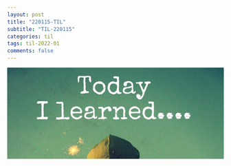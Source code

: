 ```yaml
---
layout: post
title: "220115-TIL"
subtitle: "TIL-220115"
categories: til
tags: til-2022-01
comments: false
---
```


![1-1](/assets/img/TIL.jpeg)
